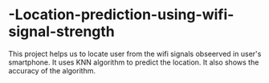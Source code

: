 # -Location-prediction-using-wifi-signal-strength



This project helps us to locate user from the wifi signals obseerved in user's smartphone.
It uses KNN algorithm to predict the location.
It also shows the accuracy of the algorithm.
